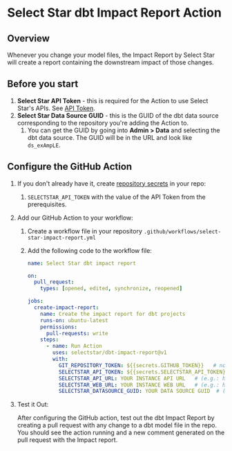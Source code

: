 # Select Star dbt Impact Report Action

## Overview

Whenever you change your model files, the Impact Report by Select Star will create a report containing the downstream impact of those changes.

## Before you start

1. **Select Star API Token** - this is required for the Action to use Select Star's APIs. See [API Token](https://docs.selectstar.com/select-star-api/authentication).
2. **Select Star Data Source GUID** - this is the GUID of the dbt data source corresponding to the repository you're adding the Action to.
   1. You can get the GUID by going into **Admin > Data** and selecting the dbt data source. The GUID will be in the URL and look like `ds_exAmpLE`.

## Configure the GitHub Action

1. If you don't already have it, create [repository secrets](https://docs.github.com/en/actions/security-guides/using-secrets-in-github-actions) in your repo:

   1. `SELECTSTAR_API_TOKEN` with the value of the API Token from the prerequisites.

2. Add our GitHub Action to your workflow:

   1. Create a workflow file in your repository `.github/workflows/select-star-impact-report.yml`
 
   2. Add the following code to the workflow file:

      ```yaml
      name: Select Star dbt impact report
   
      on:
        pull_request:
          types: [opened, edited, synchronize, reopened]
   
      jobs:
        create-impact-report:
          name: Create the impact report for dbt projects
          runs-on: ubuntu-latest
          permissions:
            pull-requests: write 
          steps:
            - name: Run Action
              uses: selectstar/dbt-impact-report@v1
              with:
                GIT_REPOSITORY_TOKEN: ${{secrets.GITHUB_TOKEN}}   # no need to change, GitHub will handle it as it is
                SELECTSTAR_API_TOKEN: ${{secrets.SELECTSTAR_API_TOKEN}}
                SELECTSTAR_API_URL: YOUR INSTANCE API URL   # (e.g.: https://api.production.selectstar.com)
                SELECTSTAR_WEB_URL: YOUR INSTANCE WEB URL   # (e.g.: https://app.selectstar.com)
                SELECTSTAR_DATASOURCE_GUID: YOUR DATA SOURCE GUID  # (e.g.: ds_aRjCTzAf4dPNigiV87Uggq)
      ```

3. Test it Out:

   After configuring the GitHub action, test out the dbt Impact Report by creating a pull request with any change to a dbt
model file in the repo. You should see the action running and a new comment generated on the pull request with
the Impact report.
